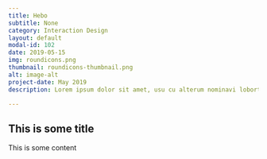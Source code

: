 ```yaml
---
title: Hebo
subtitle: None
category: Interaction Design
layout: default
modal-id: 102
date: 2019-05-15
img: roundicons.png
thumbnail: roundicons-thumbnail.png
alt: image-alt
project-date: May 2019
description: Lorem ipsum dolor sit amet, usu cu alterum nominavi lobortis. At duo novum diceret. Tantas apeirian vix et, usu sanctus postulant inciderint ut, populo diceret necessitatibus in vim. Cu eum dicam feugiat noluisse.

---
```


## This is some title
This is some content